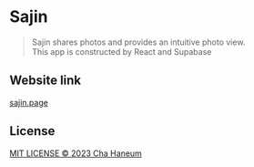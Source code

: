 # Sajin
> Sajin shares photos and provides an intuitive photo view.
> <br/>
> This app is constructed by React and Supabase

## Website link
[sajin.page](https://sajin.page/)

## License
[MIT LICENSE &copy; 2023 Cha Haneum](.github/LICENSE)